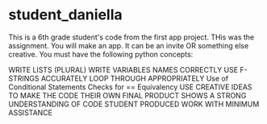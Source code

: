 # student_daniella


This is a 6th grade student's code from the first app project.  THis was the assignment.
You will make an app. It can be an invite OR something else creative. You must have the following python concepts:

WRITE LISTS (PLURAL)
WRITE VARIABLES NAMES CORRECTLY
USE F-STRINGS 
ACCURATELY LOOP THROUGH APPROPRIATELY
Use of Conditional Statements
Checks for == Equivalency
USE CREATIVE IDEAS TO MAKE THE CODE THEIR OWN
FINAL PRODUCT SHOWS A STRONG UNDERSTANDING OF CODE
STUDENT PRODUCED WORK WITH MINIMUM ASSISTANCE


